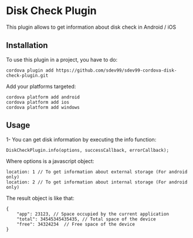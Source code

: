 # Disk Check Plugin

This plugin allows to get information about disk check in Android / iOS

## Installation

To use this plugin in a project, you have to do:

    cordova plugin add https://github.com/sdev99/sdev99-cordova-disk-check-plugin.git

Add your platforms targeted:

    cordova platform add android
    cordova platform add ios
    cordova platform add windows

## Usage

1- You can get disk information by executing the info function:

    DiskCheckPlugin.info(options, successCallback, errorCallback);

Where options is a javascript object:

    location: 1 // To get information about external storage (For android only)
    location: 2 // To get information about internal storage (For android only)

The result object is like that:

    {
    	"app": 23123, // Space occupied by the current application
    	"total": 34545345435435, // Total space of the device
    	"free": 34324234  // Free space of the device
    }
